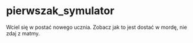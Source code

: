 # pierwszak_symulator
Wciel się w postać nowego ucznia. Zobacz jak to jest dostać w mordę, nie zdaj z matmy.
